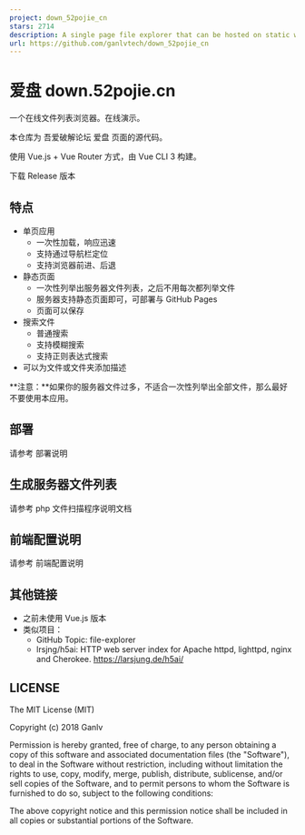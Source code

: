 ```yaml
---
project: down_52pojie_cn
stars: 2714
description: A single page file explorer that can be hosted on static website. 吾爱破解论坛 爱盘 https://down.52pojie.cn/ 页面的源代码
url: https://github.com/ganlvtech/down_52pojie_cn
---
```


爱盘 down.52pojie.cn
==================

一个在线文件列表浏览器。在线演示。

本仓库为 吾爱破解论坛 爱盘 页面的源代码。

使用 Vue.js + Vue Router 方式，由 Vue CLI 3 构建。

下载 Release 版本

特点
--

-   单页应用
    -   一次性加载，响应迅速
    -   支持通过导航栏定位
    -   支持浏览器前进、后退
-   静态页面
    -   一次性列举出服务器文件列表，之后不用每次都列举文件
    -   服务器支持静态页面即可，可部署与 GitHub Pages
    -   页面可以保存
-   搜索文件
    -   普通搜索
    -   支持模糊搜索
    -   支持正则表达式搜索
-   可以为文件或文件夹添加描述

\*\*注意：\*\*如果你的服务器文件过多，不适合一次性列举出全部文件，那么最好不要使用本应用。

部署
--

请参考 部署说明

生成服务器文件列表
---------

请参考 php 文件扫描程序说明文档

前端配置说明
------

请参考 前端配置说明

其他链接
----

-   之前未使用 Vue.js 版本
-   类似项目：
    -   GitHub Topic: file-explorer
    -   lrsjng/h5ai: HTTP web server index for Apache httpd, lighttpd, nginx and Cherokee. https://larsjung.de/h5ai/

LICENSE
-------

The MIT License (MIT)

Copyright (c) 2018 Ganlv

Permission is hereby granted, free of charge, to any person obtaining a copy of this software and associated documentation files (the "Software"), to deal in the Software without restriction, including without limitation the rights to use, copy, modify, merge, publish, distribute, sublicense, and/or sell copies of the Software, and to permit persons to whom the Software is furnished to do so, subject to the following conditions:

The above copyright notice and this permission notice shall be included in all copies or substantial portions of the Software.
